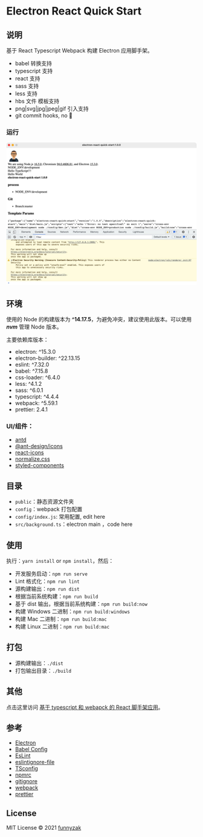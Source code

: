 # Electron React Quick Start

## 说明

基于 React Typescript Webpack 构建 Electron 应用脚手架。

- babel 转换支持
- typescript 支持
- react 支持
- sass 支持
- less 支持
- hbs 文件 模板支持
- png|svg|jpg|jpeg|gif 引入支持
- git commit hooks, no 💩

### 运行

![run](public/_docs/assets/img/run-demo.jpg)

## 环境

使用的 Node 的构建版本为 **^14.17.5**，为避免冲突，建议使用此版本。可以使用 **_nvm_** 管理 Node 版本。

主要依赖库版本：

- electron: ^15.3.0
- electron-builder: ^22.13.15
- eslint: ^7.32.0
- babel: ^7.15.8
- css-loader: ^6.4.0
- less: ^4.1.2
- sass: ^6.0.1
- typescript: ^4.4.4
- webpack: ^5.59.1
- prettier: 2.4.1

### UI/组件：

- [antd](https://ant.design/docs/react/introduce-cn)
- [@ant-design/icons](https://ant.design/components/icon/)
- [react-icons](https://github.com/react-icons/react-icons)
- [normalize.css](https://necolas.github.io/normalize.css/)
- [styled-components](https://styled-components.com/docs/basics)

## 目录

- `public`：静态资源文件夹
- `config`：webpack 打包配置
- `config/index.js`: 常用配置, edit here
- `src/background.ts`：electron main ，code here

## 使用

执行：`yarn install` or `npm install`，然后：

- 开发服务启动：`npm run serve`
- Lint 格式化：`npm run lint`
- 源构建输出：`npm run dist`
- 根据当前系统构建：`npm run build`
- 基于 dist 输出，根据当前系统构建：`npm run build:now`
- 构建 Windows 二进制：`npm run build:windows`
- 构建 Mac 二进制：`npm run build:mac`
- 构建 Linux 二进制：`npm run build:mac`

## 打包

- 源构建输出：`./dist`
- 打包输出目录：`./build`

## 其他

点击这里访问 [基于 typescript 和 webapck 的 React 脚手架应用](https://github.com/funnyzak/react-typescript-quick-start)。

## 参考

- [Electron](https://electronjs.org/docs)
- [Babel Config](https://babel.docschina.org/docs/en/7.0.0/configuration/)
- [EsLint](https://eslint.org/docs/user-guide/configuring/)
- [eslintignore-file](https://eslint.org/docs/user-guide/configuring/ignoring-code#the-eslintignore-file)
- [TSconfig](https://www.typescriptlang.org/tsconfig/)
- [npmrc](https://docs.npmjs.com/cli/v7/configuring-npm/npmrc)
- [gitignore](https://git-scm.com/docs/gitignore)
- [webpack](https://webpack.docschina.org/guides/getting-started/)
- [prettier](https://prettier.io/docs/en/index.html)

## License

MIT License © 2021 [funnyzak](https://github.com/funnyzak)
